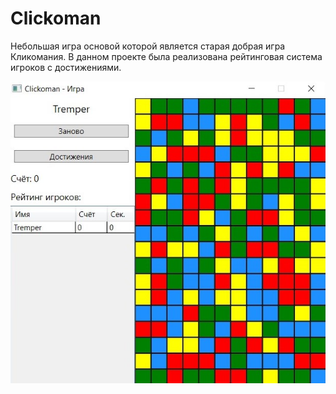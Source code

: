 ﻿# Clickoman
Небольшая игра основой которой является старая добрая игра Кликомания. В данном проекте была реализована рейтинговая система игроков с достижениями.

![Image](images/clickoman.jpg)
